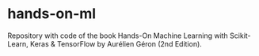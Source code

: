 # hands-on-ml
Repository with code of the book Hands-On Machine Learning with Scikit-Learn, Keras & TensorFlow by Aurélien Géron (2nd Edition).